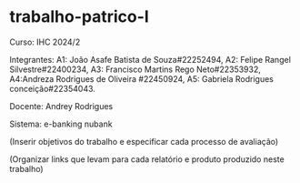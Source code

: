 # trabalho-patrico-I
Curso:
IHC 2024/2

Integrantes:
A1: João Asafe Batista de Souza#22252494,
A2: Felipe Rangel Silvestre#22400234,
A3: Francisco Martins Rego Neto#22353932,
A4:Andreza Rodrigues de Oliveira #22450924,
A5: Gabriela Rodrigues conceição#22354043.

Docente: 
Andrey Rodrigues

Sistema:
e-banking nubank

(Inserir objetivos do trabalho e especificar cada processo de avaliação)

(Organizar links que levam para cada relatório e produto produzido neste trabalho)
